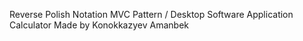 Reverse Polish Notation MVC Pattern / Desktop Software Application 
Calculator 
Made by Konokkazyev Amanbek
